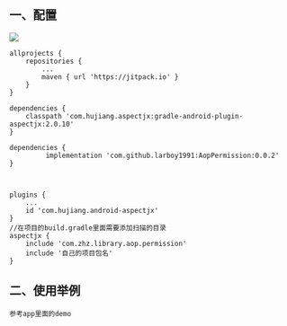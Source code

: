 ## 一、配置

[![](https://jitpack.io/v/larboy1991/AopPermission.svg)](https://jitpack.io/#larboy1991/AopPermission)

	allprojects {
		repositories {
			...
			maven { url 'https://jitpack.io' }
		}
	}

	dependencies {
		classpath 'com.hujiang.aspectjx:gradle-android-plugin-aspectjx:2.0.10'
	}

	dependencies {
			 implementation 'com.github.larboy1991:AopPermission:0.0.2'
	}



	plugins {
        ...
        id 'com.hujiang.android-aspectjx'
    }
    //在项目的build.gradle里面需要添加扫描的目录
    aspectjx {
        include 'com.zhz.library.aop.permission'
        include '自己的项目包名'
    }

## 二、使用举例
    参考app里面的demo



